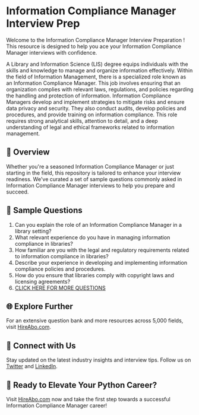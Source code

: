 # Information Compliance Manager Interview Prep

Welcome to the Information Compliance Manager Interview Preparation ! This resource is designed to help you ace your Information Compliance Manager interviews with confidence.

A Library and Information Science (LIS) degree equips individuals with the skills and knowledge to manage and organize information effectively. Within the field of Information Management, there is a specialized role known as an Information Compliance Manager. This job involves ensuring that an organization complies with relevant laws, regulations, and policies regarding the handling and protection of information. Information Compliance Managers develop and implement strategies to mitigate risks and ensure data privacy and security. They also conduct audits, develop policies and procedures, and provide training on information compliance. This role requires strong analytical skills, attention to detail, and a deep understanding of legal and ethical frameworks related to information management.

## 🚀 Overview

Whether you're a seasoned Information Compliance Manager or just starting in the field, this repository is tailored to enhance your interview readiness. We've curated a set of sample questions commonly asked in Information Compliance Manager interviews to help you prepare and succeed.

## 📝 Sample Questions

1. Can you explain the role of an Information Compliance Manager in a library setting?
2. What relevant experience do you have in managing information compliance in libraries?
3. How familiar are you with the legal and regulatory requirements related to information compliance in libraries?
4. Describe your experience in developing and implementing information compliance policies and procedures.
5. How do you ensure that libraries comply with copyright laws and licensing agreements?
6. [CLICK HERE FOR MORE QUESTIONS](https://hireabo.com/job/18_1_37/Information%20Compliance%20Manager)

## 🌐 Explore Further

For an extensive question bank and more resources across 5,000 fields, visit [HireAbo.com](https://www.hireabo.com).

## 📱 Connect with Us

Stay updated on the latest industry insights and interview tips. Follow us on [Twitter](https://twitter.com/hireabo) and [LinkedIn](https://www.linkedin.com/in/hire-abo-3609972a8/).

## 🚀 Ready to Elevate Your Python Career?

Visit [HireAbo.com](https://www.hireabo.com) now and take the first step towards a successful Information Compliance Manager career!